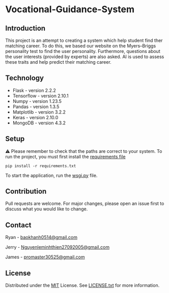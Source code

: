 # Vocational-Guidance-System

## Introduction
This project is an attempt to creating a system which help student find ther matching career. To do this, we based our website on the Myers–Briggs personality test to find the user personality. Furthermore, questions about the user interests (provided by experts) are also asked. AI is used to assess these traits and help predict their matching career.

## Technology
* Flask - version 2.2.2
* Tensorflow - version 2.10.1
* Numpy - version 1.23.5
* Pandas - version 1.3.5
* Matplotlib - version 3.2.2
* Keras - version 2.10.0
* MongoDB - version 4.3.2


## Setup
&#9888; Please remember to check that the paths are correct to your system.
To run the project, you must first install the [requirements file](requirements.txt)
```
pip install -r requirements.txt
```


To start the application, run the [wsgi.py](wsgi.py) file. 
## Contribution
Pull requests are welcome. For major changes, please open an issue first
to discuss what you would like to change.

## Contact
Ryan - [baokhanh0514@gmail.com](mailto:baokhanh0514@gmail.com)

Jerry - [Nguyenleminhthien27092005@gmail.com](mailto:Nguyenleminhthien27092005@gmail.com)

James - [promaster30525@gmail.com](mailto:promaster30525@gmail.com)

## License
Distributed under the [MIT](https://choosealicense.com/licenses/mit/) License. See [LICENSE.txt](LISCENSE.txt) for more information.

